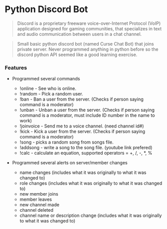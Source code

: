 # Python Discord Bot

>Discord is a proprietary freeware voice-over-Internet Protocol (VoIP) application designed for gaming communities, that specializes in text and audio communication between users in a chat channel.

>Small basic python discord bot (named Curse Chat Bot) that joins private server. Never programmed anything in python before so the discord python API seemed like a good learning exercise.

### Features

- Programmed several commands
  - !online - See who is online.
  - !random - Pick a random user.
  - !ban - Ban a user from the server. (Checks if person saying command is a moderator)
  - !unban - Unban a user from the server. (Checks if person saying command is a moderator, must include ID number in the name to work)
  - !joinvoice - Send me to a voice channel. (need channel id#)
  - !kick - Kick a user from the server. (Checks if person saying command is a moderator)
  - !song - picks a random song from songs file.
  - !addsong - write a song to the song file. (youtube link prefered)
  - !calc - calculate an equation, supported operators = +, /, -, *, %

- Programmed several alerts on server/member changes
  - name changes (includes what it was originally to what it was changed to)
  - role changes (includes what it was originally to what it was changed to)
  - new member joins
  - member leaves
  - new channel made 
  - channel deleted
  - channel name or description change (includes what it was originally to what it was changed to)
